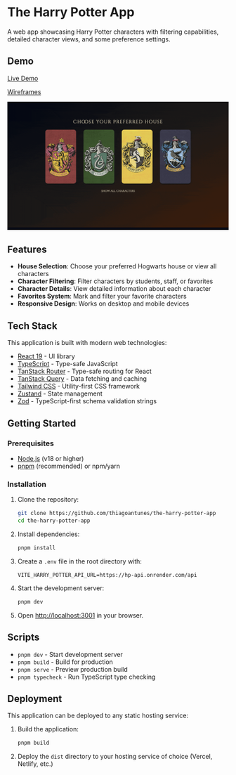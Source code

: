 # The Harry Potter App

A web app showcasing Harry Potter characters with filtering capabilities, detailed character views, and some preference settings.

## Demo

<!-- TODO: deploy the app and add the link here -->

[Live Demo](#)

[Wireframes](https://www.tldraw.com/f/SIDe4FlkrnXJDQyeK0qWb?d=v-615.-307.3070.1292.page)

![App Demo](./public/screenshots.gif)

## Features

- **House Selection**: Choose your preferred Hogwarts house or view all characters
- **Character Filtering**: Filter characters by students, staff, or favorites
- **Character Details**: View detailed information about each character
- **Favorites System**: Mark and filter your favorite characters
- **Responsive Design**: Works on desktop and mobile devices

## Tech Stack

This application is built with modern web technologies:

- [React 19](https://react.dev/) - UI library
- [TypeScript](https://www.typescriptlang.org/) - Type-safe JavaScript
- [TanStack Router](https://tanstack.com/router/latest) - Type-safe routing for React
- [TanStack Query](https://tanstack.com/query/latest) - Data fetching and caching
- [Tailwind CSS](https://tailwindcss.com/) - Utility-first CSS framework
- [Zustand](https://zustand-demo.pmnd.rs/) - State management
- [Zod](https://zod.dev/) - TypeScript-first schema validation strings

## Getting Started

### Prerequisites

- [Node.js](https://nodejs.org/) (v18 or higher)
- [pnpm](https://pnpm.io/) (recommended) or npm/yarn

### Installation

1. Clone the repository:

   ```bash
   git clone https://github.com/thiagoantunes/the-harry-potter-app
   cd the-harry-potter-app
   ```

2. Install dependencies:

   ```bash
   pnpm install
   ```

3. Create a `.env` file in the root directory with:

   ```
   VITE_HARRY_POTTER_API_URL=https://hp-api.onrender.com/api
   ```

4. Start the development server:

   ```bash
   pnpm dev
   ```

5. Open [http://localhost:3001](http://localhost:3001) in your browser.

## Scripts

- `pnpm dev` - Start development server
- `pnpm build` - Build for production
- `pnpm serve` - Preview production build
- `pnpm typecheck` - Run TypeScript type checking

## Deployment

This application can be deployed to any static hosting service:

1. Build the application:

   ```bash
   pnpm build
   ```

2. Deploy the `dist` directory to your hosting service of choice (Vercel, Netlify, etc.)
